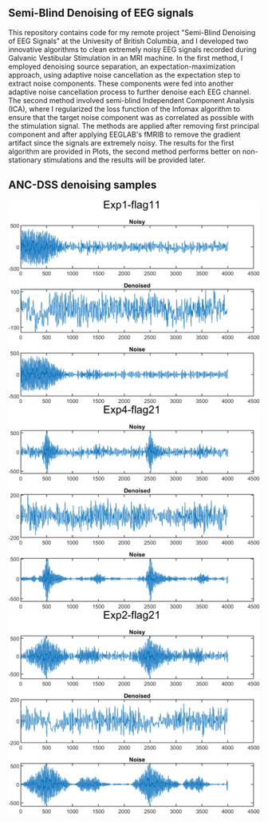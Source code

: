 ## Semi-Blind Denoising of EEG signals

This repository contains code for my remote project "Semi-Blind Denoising of EEG Signals" at the Univesity of British Columbia, and I developed two innovative algorithms to clean extremely noisy EEG signals recorded during Galvanic Vestibular Stimulation in an MRI machine. In the first method, I employed denoising source separation, an expectation-maximization approach, using adaptive noise cancellation as the expectation step to extract noise components. These components were fed into another adaptive noise cancellation process to further denoise each EEG channel. The second method involved semi-blind Independent Component Analysis (ICA), where I regularized the loss function of the Infomax algorithm to ensure that the target noise component was as correlated as possible with the stimulation signal. The methods are applied after removing first principal component and after applying EEGLAB's fMRIB to remove the gradient artifact since the signals are extremely noisy. The results for the first algorithm are provided in Plots, the second method performs better on non-stationary stimulations and the results will be provided later.

## ANC-DSS denoising samples

![alt text](https://github.com/arminnv/Semi-blind-denoising-of-EEG-signals/blob/a2a32592d3f6dc735d367e926940298512b9295b/ANC_DSS/Plots/Exp1-flag11.png?raw=true)
![alt text](https://github.com/arminnv/Semi-blind-denoising-of-EEG-signals/blob/84a4151795994f8919820d9497891e3b533de604/ANC_DSS/Plots/Exp4-flag21.png?raw=true)
![alt text](https://github.com/arminnv/Semi-blind-denoising-of-EEG-signals/blob/84a4151795994f8919820d9497891e3b533de604/ANC_DSS/Plots/Exp2-flag21.png?raw=true)
